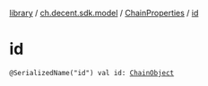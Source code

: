 [library](../../index.md) / [ch.decent.sdk.model](../index.md) / [ChainProperties](index.md) / [id](./id.md)

# id

`@SerializedName("id") val id: `[`ChainObject`](../-chain-object/index.md)